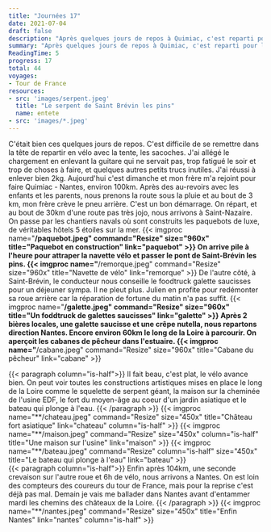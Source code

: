 ```yaml
---
title: "Journées 17"
date: 2021-07-04
draft: false
description: "Après quelques jours de repos à Quimiac, c'est reparti pour le tour de France des copains, direction Nantes."
summary: "Après quelques jours de repos à Quimiac, c'est reparti pour le tour de France des copains, direction Nantes."
ReadingTime: 5
progress: 17
total: 44
voyages:
- Tour de France
resources:
- src: 'images/serpent.jpeg'
  title: "Le serpent de Saint Brévin les pins"
  name: entete
- src: 'images/*.jpeg'
---
```


C'était bien ces quelques jours de repos. C'est difficile de se remettre dans la tête de repartir en vélo avec la tente, les sacoches. J'ai allégé le chargement en enlevant la guitare qui ne servait pas, trop fatigué le soir et trop de choses à faire, et quelques autres petits trucs inutiles. J'ai réussi à enlever bien 2kg.
Aujourd'hui c'est dimanche et mon frère m'a rejoint pour faire Quimiac - Nantes, environ 100km. Après des au-revoirs avec les enfants et les parents, nous prenons la route sous la pluie et au bout de 3 km, mon frère crève le pneu arrière. C'est un bon démarrage.
On répart, et au bout de 30km d'une route pas très jojo, nous arrivons à Saint-Nazaire.
On passe par les chantiers navals où sont construits les paquebots de luxe, de véritables hôtels 5 étoiles sur la mer.
{{< imgproc name="**/paquebot.jpeg" command="Resize" size="960x" title="Paquebot en construction" link="paquebot" >}}
On arrive pile à l'heure pour attraper la navette vélo et passer le pont de Saint-Brévin les pins.
{{< imgproc name="**/remorque.jpeg" command="Resize" size="960x" title="Navette de vélo" link="remorque" >}}
De l'autre côté, à Saint-Brévin, le conducteur nous conseille le foodtruck galette saucisses pour un déjeuner sympa. Il ne pleut plus. Julien en profite pour redémonter sa roue arrière car la réparation de fortune du matin n'a pas suffit. 
{{< imgproc name="**/galette.jpeg" command="Resize" size="960x" title="Un foddtruck de galettes saucisses" link="galette" >}}
Après 2 bières locales, une galette saucisse et une crêpe nutella, nous repartons direction Nantes. Encore environ 60km le long de la Loire à parcourir. On aperçoit les cabanes de pêcheur dans l'estuaire.
{{< imgproc name="**/cabane.jpeg" command="Resize" size="960x" title="Cabane du pêcheur" link="cabane" >}}

<div class="columns is-multiline">
{{< paragraph column="is-half">}}
Il fait beau, c'est plat, le vélo avance bien. On peut voir toutes les constructions artistiques mises en place le long de la Loire comme le squelette de serpent géant, la maison sur la cheminée de l'usine EDF, le fort du moyen-âge au coeur d'un jardin asiatique et le bateau qui plonge à l'eau.
{{< /paragraph >}}
{{< imgproc name="**/chateau.jpeg" command="Resize" size="450x" title="Château fort asiatique" link="chateau" column="is-half" >}}
{{< imgproc name="**/maison.jpeg" command="Resize" size="450x" column="is-half" title="Une maison sur l'usine" link="maison" >}}
{{< imgproc name="**/bateau.jpeg" command="Resize"  column="is-half" size="450x" title="Le bateau qui plonge à l'eau" link="bateau" >}}
</div>

<div class="columns is-multiline">
{{< paragraph column="is-half">}}
Enfin après 104km, une seconde crevaison sur l'autre roue et 6h de vélo, nous arrivons a Nantes. On est loin des compteurs des coureurs du tour de France, mais pour la reprise c'est déjà pas mal. Demain je vais me ballader dans Nantes avant d'entammer mardi les chemins des châteaux de la Loire.
{{< /paragraph >}}
{{< imgproc name="**/nantes.jpeg" command="Resize" size="450x" title="Enfin Nantes" link="nantes" column="is-half" >}}
</div>